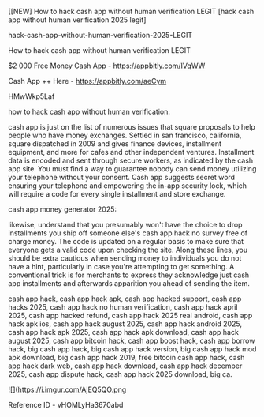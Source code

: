 [[NEW] How to hack cash app without human verification LEGIT [hack cash app without human verification 2025 legit]

hack-cash-app-without-human-verification-2025-LEGIT

How to hack cash app without human verification LEGIT

$2 000 Free Money Cash App -  https://appbitly.com/IVqWW


Cash App ++ Here - https://appbitly.com/aeCym


HMwWkp5Laf

how to hack cash app without human verification:

cash app is just on the list of numerous issues that square proposals to help people who have money exchanges. Settled in san francisco, california, square dispatched in 2009 and gives finance devices, installment equipment, and more for cafes and other independent ventures. Installment data is encoded and sent through secure workers, as indicated by the cash app site. You must find a way to guarantee nobody can send money utilizing your telephone without your consent. Cash app suggests secret word ensuring your telephone and empowering the in-app security lock, which will require a code for every single installment and store exchange.

cash app money generator 2025:

likewise, understand that you presumably won't have the choice to drop installments you ship off someone else's cash app hack no survey free of charge money. The code is updated on a regular basis to make sure that everyone gets a valid code upon checking the site. Along these lines, you should be extra cautious when sending money to individuals you do not have a hint, particularly in case you're attempting to get something. A conventional trick is for merchants to express they acknowledge just cash app installments and afterwards apparition you ahead of sending the item.

cash app hack, cash app hack apk, cash app hacked support, cash app hacks 2025, cash app hack no human verification, cash app hack april 2025, cash app hacked refund, cash app hack 2025 real android, cash app hack apk ios, cash app hack august 2025, cash app hack android 2025, cash app hack apk 2025, cash app hack apk download, cash app hack august 2025, cash app bitcoin hack, cash app boost hack, cash app borrow hack, big cash app hack, big cash app hack version, big cash app hack mod apk download, big cash app hack 2019, free bitcoin cash app hack, cash app hack dark web, cash app hack download, cash app hack december 2025, cash app dispute hack, cash app hack 2025 download, big ca.

![](https://i.imgur.com/AjEQ5QO.png

Reference ID - vHOMLyHa3670abd